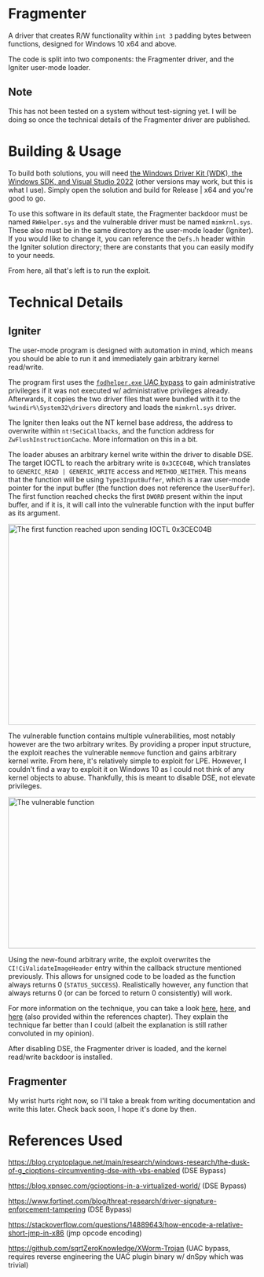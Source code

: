 # Fragmenter
A driver that creates R/W functionality within `int 3` padding bytes between functions, designed for Windows 10 x64 and above.

The code is split into two components: the Fragmenter driver, and the Igniter user-mode loader.

## Note
This has not been tested on a system without test-signing yet. I will be doing so once the technical details of the Fragmenter driver are published.

# Building & Usage
To build both solutions, you will need [the Windows Driver Kit (WDK), the Windows SDK, and Visual Studio 2022](https://learn.microsoft.com/en-us/windows-hardware/drivers/download-the-wdk) (other versions may work, but this is what I use). Simply open the solution and build for Release | x64 and you're good to go.

To use this software in its default state, the Fragmenter backdoor must be named `RWHelper.sys` and the vulnerable driver must be named `mimkrnl.sys`. These also must be in the same directory as the user-mode loader (Igniter). If you would like to change it, you can reference the `Defs.h` header within the Igniter solution directory; there are constants that you can easily modify to your needs.

From here, all that's left is to run the exploit.

# Technical Details
## Igniter
The user-mode program is designed with automation in mind, which means you should be able to run it and immediately gain arbitrary kernel read/write.

The program first uses the [`fodhelper.exe` UAC bypass](https://www.elastic.co/security-labs/exploring-windows-uac-bypasses-techniques-and-detection-strategies) to gain administrative privileges if it was not executed w/ administrative privileges already. Afterwards, it copies the two driver files that were bundled with it to the `%windir%\System32\drivers` directory and loads the `mimkrnl.sys` driver.

The Igniter then leaks out the NT kernel base address, the address to overwrite within `nt!SeCiCallbacks`, and the function address for `ZwFlushInstructionCache`. More information on this in a bit.

The loader abuses an arbitrary kernel write within the driver to disable DSE. The target IOCTL to reach the arbitrary write is `0x3CEC04B`, which translates to `GENERIC_READ | GENERIC_WRITE` access and `METHOD_NEITHER`. This means that the function will be using `Type3InputBuffer`, which is a raw user-mode pointer for the input buffer (the function does not reference the `UserBuffer`). The first function reached checks the first `DWORD` present within the input buffer, and if it is, it will call into the vulnerable function with the input buffer as its argument.

<img width="707" height="408" alt="The first function reached upon sending IOCTL 0x3CEC04B" src="https://github.com/user-attachments/assets/1c8835b9-00d8-4fb6-9779-9e3c6a587c87"/>

The vulnerable function contains multiple vulnerabilities, most notably however are the two arbitrary writes. By providing a proper input structure, the exploit reaches the vulnerable `memmove` function and gains arbitrary kernel write. From here, it's relatively simple to exploit for LPE. However, I couldn't find a way to exploit it on Windows 10 as I could not think of any kernel objects to abuse. Thankfully, this is meant to disable DSE, not elevate privileges.

<img width="988" height="308" alt="The vulnerable function" src="https://github.com/user-attachments/assets/8806e102-6515-4417-8f8a-18d2b9cfadb5"/>

Using the new-found arbitrary write, the exploit overwrites the `CI!CiValidateImageHeader` entry within the callback structure mentioned previously. This allows for unsigned code to be loaded as the function always returns 0 (`STATUS_SUCCESS`). Realistically however, any function that always returns 0 (or can be forced to return 0 consistently) will work.

For more information on the technique, you can take a look [here](https://blog.cryptoplague.net/main/research/windows-research/the-dusk-of-g_cioptions-circumventing-dse-with-vbs-enabled), [here](https://blog.xpnsec.com/gcioptions-in-a-virtualized-world/), and [here](https://www.fortinet.com/blog/threat-research/driver-signature-enforcement-tampering) (also provided within the references chapter). They explain the technique far better than I could (albeit the explanation is still rather convoluted in my opinion).

After disabling DSE, the Fragmenter driver is loaded, and the kernel read/write backdoor is installed.

## Fragmenter
My wrist hurts right now, so I'll take a break from writing documentation and write this later. Check back soon, I hope it's done by then.

# References Used
https://blog.cryptoplague.net/main/research/windows-research/the-dusk-of-g_cioptions-circumventing-dse-with-vbs-enabled (DSE Bypass)

https://blog.xpnsec.com/gcioptions-in-a-virtualized-world/ (DSE Bypass)

https://www.fortinet.com/blog/threat-research/driver-signature-enforcement-tampering (DSE Bypass)

https://stackoverflow.com/questions/14889643/how-encode-a-relative-short-jmp-in-x86 (jmp opcode encoding)

https://github.com/sqrtZeroKnowledge/XWorm-Trojan (UAC bypass, requires reverse engineering the UAC plugin binary w/ dnSpy which was trivial)

